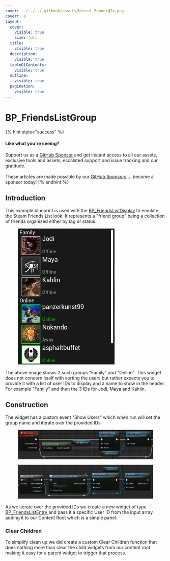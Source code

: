```yaml
---
cover: ../../../.gitbook/assets/Unreal Banner@2x.png
coverY: 0
layout:
  cover:
    visible: true
    size: full
  title:
    visible: true
  description:
    visible: true
  tableOfContents:
    visible: true
  outline:
    visible: true
  pagination:
    visible: true
---
```


# BP\_FriendsListGroup

{% hint style="success" %}
#### Like what you're seeing?

Support us as a [GitHub Sponsor](../../../become-a-sponsor/) and get instant access to all our assets, exclusive tools and assets, escalated support and issue tracking and our gratitude.\
\
These articles are made possible by our [GitHub Sponsors](../../../become-a-sponsor/) ... become a sponsor today!
{% endhint %}

## Introduction

This example blueprint is used with the [BP\_FriendsListDisplay](bp\_friendslistdisplay.md) to emulate the Steam Friends List look. It represents a "friend group" being a collection of friends organized either by tag or status.

<div align="left">

<figure><img src="../../../.gitbook/assets/image (358).png" alt=""><figcaption></figcaption></figure>

</div>

The above image shows 2 such groups "Family" and "Online". This widget does not concern itself with sorting the users but rather expects you to provide it with a list of user IDs to display and a name to show in the header. For example "Family" and then the 3 IDs for Jodi, Maya and Kahlin.

## Construction

The widget has a custom event "Show Users" which when run will set the group name and iterate over the provided IDs

<figure><img src="../../../.gitbook/assets/image (359).png" alt=""><figcaption></figcaption></figure>

<figure><img src="../../../.gitbook/assets/image (360).png" alt=""><figcaption></figcaption></figure>

As we iterate over the provided IDs we create a new widget of type [BP\_FriendsListEntry ](bp\_friendslistentry.md)and pass it a specific User ID from the input array adding it to our Content Root which is a simple panel.

### Clear Children

To simplify clean up we did create a custom Clear Children function that does nothing more than clear the child widgets from our content root making it easy for a parent widget to trigger that process.
